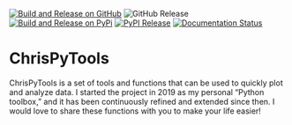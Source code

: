 [![Build and Release on GitHub](https://github.com/ChrisHoyer/ChrisPyTools/actions/workflows/publish-github.yml/badge.svg)](https://github.com/ChrisHoyer/ChrisPyTools/actions/workflows/publish-github.yml)
![GitHub Release](https://img.shields.io/github/v/release/ChrisHoyer/ChrisPyTools)
[![Build and Release on PyPi](https://github.com/ChrisHoyer/ChrisPyTools/actions/workflows/publish-pypi.yml/badge.svg)](https://github.com/ChrisHoyer/ChrisPyTools/actions/workflows/publish-pypi.yml)
[![PyPI Release](https://img.shields.io/pypi/v/ChrisPyTools.svg)](https://pypi.org/project/ChrisPyTools/)
[![Documentation Status](https://readthedocs.org/projects/chrispytools/badge/?version=latest)](https://chrispytools.readthedocs.io/latest)

# ChrisPyTools

ChrisPyTools is a set of tools and functions that can be used to quickly plot and analyze data. I started the project in 2019 as my personal “Python toolbox,” and it has been continuously refined and extended since then. I would love to share these functions with you to make your life easier!
